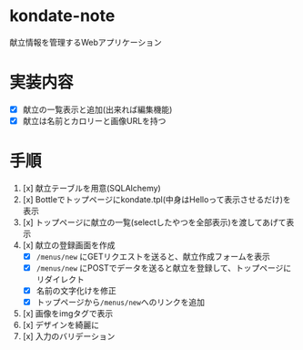 # kondate-note
献立情報を管理するWebアプリケーション

# 実装内容
* [x] 献立の一覧表示と追加(出来れば編集機能)
* [x] 献立は名前とカロリーと画像URLを持つ

# 手順

1. [x] 献立テーブルを用意(SQLAlchemy)
2. [x] Bottleでトップページにkondate.tpl(中身はHelloって表示させるだけ)を表示
3. [x] トップページに献立の一覧(selectしたやつを全部表示)を渡してあげて表示
4. [x] 献立の登録画面を作成
    * [x] `/menus/new` にGETリクエストを送ると、献立作成フォームを表示
    * [x] `/menus/new` にPOSTでデータを送ると献立を登録して、トップページにリダイレクト
    * [x] 名前の文字化けを修正
    * [x] トップページから`/menus/new`へのリンクを追加
5. [x] 画像をimgタグで表示
6. [x] デザインを綺麗に
7. [x] 入力のバリデーション
